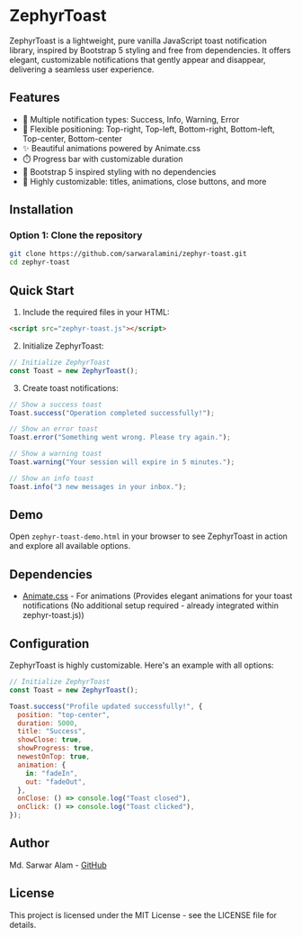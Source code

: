 # ZephyrToast

ZephyrToast is a lightweight, pure vanilla JavaScript toast notification library, inspired by Bootstrap 5 styling and free from dependencies. It offers elegant, customizable notifications that gently appear and disappear, delivering a seamless user experience.

## Features

- 🌈 Multiple notification types: Success, Info, Warning, Error
- 📍 Flexible positioning: Top-right, Top-left, Bottom-right, Bottom-left, Top-center, Bottom-center
- ✨ Beautiful animations powered by Animate.css
- ⏱️ Progress bar with customizable duration
- 🎨 Bootstrap 5 inspired styling with no dependencies
- 🔧 Highly customizable: titles, animations, close buttons, and more

## Installation

### Option 1: Clone the repository

```bash
git clone https://github.com/sarwaralamini/zephyr-toast.git
cd zephyr-toast
```

## Quick Start

1. Include the required files in your HTML:

```html
<script src="zephyr-toast.js"></script>
```

2. Initialize ZephyrToast:

```javascript
// Initialize ZephyrToast
const Toast = new ZephyrToast();
```

3. Create toast notifications:

```javascript
// Show a success toast
Toast.success("Operation completed successfully!");

// Show an error toast
Toast.error("Something went wrong. Please try again.");

// Show a warning toast
Toast.warning("Your session will expire in 5 minutes.");

// Show an info toast
Toast.info("3 new messages in your inbox.");
```

## Demo

Open `zephyr-toast-demo.html` in your browser to see ZephyrToast in action and explore all available options.

## Dependencies

- [Animate.css](https://animate.style/) - For animations (Provides elegant animations for your toast notifications (No additional setup required - already integrated within zephyr-toast.js))

## Configuration

ZephyrToast is highly customizable. Here's an example with all options:

```javascript
// Initialize ZephyrToast
const Toast = new ZephyrToast();

Toast.success("Profile updated successfully!", {
  position: "top-center",
  duration: 5000,
  title: "Success",
  showClose: true,
  showProgress: true,
  newestOnTop: true,
  animation: {
    in: "fadeIn",
    out: "fadeOut",
  },
  onClose: () => console.log("Toast closed"),
  onClick: () => console.log("Toast clicked"),
});
```

## Author

Md. Sarwar Alam - [GitHub](https://github.com/sarwaralamini)

## License

This project is licensed under the MIT License - see the LICENSE file for details.
